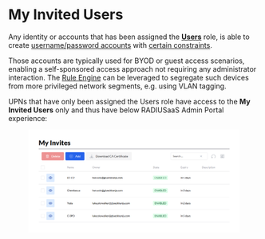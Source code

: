 # My Invited Users

Any identity or accounts that has been assigned the [**Users**](settings/permissions.md#users) role, is able to create [username/password accounts](users.md) with [certain constraints](settings/user-settings.md).&#x20;

Those accounts are typically used for BYOD or guest access scenarios, enabling a self-sponsored access approach not requiring any administrator interaction. The [Rule Engine](insights/rule-engine.md) can be leveraged to segregate such devices from more privileged network segments, e.g. using VLAN tagging.

UPNs that have only been assigned the Users role have access to the **My Invited Users** only and thus have below RADIUSaaS Admin Portal experience:&#x20;

<figure><img src="../.gitbook/assets/image (6).png" alt=""><figcaption></figcaption></figure>

